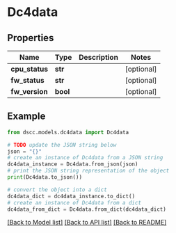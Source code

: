 # Dc4data


## Properties

Name | Type | Description | Notes
------------ | ------------- | ------------- | -------------
**cpu_status** | **str** |  | [optional] 
**fw_status** | **str** |  | [optional] 
**fw_version** | **bool** |  | [optional] 

## Example

```python
from dscc.models.dc4data import Dc4data

# TODO update the JSON string below
json = "{}"
# create an instance of Dc4data from a JSON string
dc4data_instance = Dc4data.from_json(json)
# print the JSON string representation of the object
print(Dc4data.to_json())

# convert the object into a dict
dc4data_dict = dc4data_instance.to_dict()
# create an instance of Dc4data from a dict
dc4data_from_dict = Dc4data.from_dict(dc4data_dict)
```
[[Back to Model list]](../README.md#documentation-for-models) [[Back to API list]](../README.md#documentation-for-api-endpoints) [[Back to README]](../README.md)



